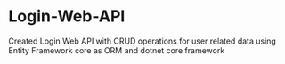 # Login-Web-API
Created Login Web API with CRUD operations for user related data using Entity Framework core as ORM and dotnet core framework
